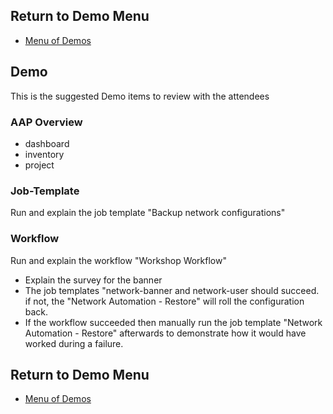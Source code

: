 
## Return to Demo Menu
 - [Menu of Demos](../README.md)

## Demo
This is the suggested Demo items to review with the attendees
### AAP Overview
* dashboard
* inventory 
* project
### Job-Template
Run and explain the job template "Backup network configurations"
### Workflow
Run and explain the workflow "Workshop Workflow"
* Explain the survey for the banner
* The job templates "network-banner and network-user should succeed. if not, the "Network Automation - Restore" will roll the configuration back.
* If the workflow succeeded then manually run the job template "Network Automation - Restore" afterwards to demonstrate how it would have worked during a failure.

## Return to Demo Menu
 - [Menu of Demos](../README.md)


 
 